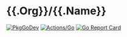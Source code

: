 # {{.Org}}/{{.Name}}

[![PkgGoDev](https://pkg.go.dev/badge/github.com/{{.Org}}/{{.Name}})](https://pkg.go.dev/github.com/{{.Org}}/{{.Name}})
[![Actions/Go](https://github.com/{{.Org}}/{{.Name}}/workflows/Go/badge.svg)](https://github.com/{{.Org}}/{{.Name}}/actions?query=workflow%3AGo)
[![Go Report Card](https://goreportcard.com/badge/github.com/{{.Org}}/{{.Name}})](https://goreportcard.com/report/github.com/{{.Org}}/{{.Name}})
